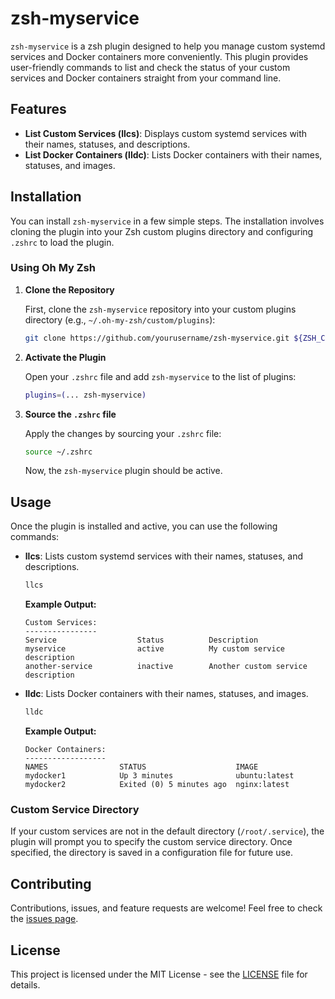 # zsh-myservice

`zsh-myservice` is a zsh plugin designed to help you manage custom systemd services and Docker containers more conveniently. This plugin provides user-friendly commands to list and check the status of your custom services and Docker containers straight from your command line.

## Features

- **List Custom Services (llcs)**: Displays custom systemd services with their names, statuses, and descriptions.
- **List Docker Containers (lldc)**: Lists Docker containers with their names, statuses, and images.

## Installation

You can install `zsh-myservice` in a few simple steps. The installation involves cloning the plugin into your Zsh custom plugins directory and configuring `.zshrc` to load the plugin.

### Using Oh My Zsh

1. **Clone the Repository**

   First, clone the `zsh-myservice` repository into your custom plugins directory (e.g., `~/.oh-my-zsh/custom/plugins`):

   ```sh
   git clone https://github.com/yourusername/zsh-myservice.git ${ZSH_CUSTOM:-~/.oh-my-zsh/custom}/plugins/zsh-myservice
   ```

2. **Activate the Plugin**

   Open your `.zshrc` file and add `zsh-myservice` to the list of plugins:

   ```sh
   plugins=(... zsh-myservice)
   ```

3. **Source the `.zshrc` file**

   Apply the changes by sourcing your `.zshrc` file:

   ```sh
   source ~/.zshrc
   ```

   Now, the `zsh-myservice` plugin should be active.

## Usage

Once the plugin is installed and active, you can use the following commands:

- **llcs**: Lists custom systemd services with their names, statuses, and descriptions.

  ```sh
  llcs
  ```

  **Example Output:**

  ```
  Custom Services:
  ----------------
  Service                  Status          Description
  myservice                active          My custom service description
  another-service          inactive        Another custom service description
  ```

- **lldc**: Lists Docker containers with their names, statuses, and images.

  ```sh
  lldc
  ```

  **Example Output:**

  ```
  Docker Containers:
  ------------------
  NAMES                STATUS                    IMAGE
  mydocker1            Up 3 minutes              ubuntu:latest
  mydocker2            Exited (0) 5 minutes ago  nginx:latest
  ```

### Custom Service Directory

If your custom services are not in the default directory (`/root/.service`), the plugin will prompt you to specify the custom service directory. Once specified, the directory is saved in a configuration file for future use.

## Contributing

Contributions, issues, and feature requests are welcome! Feel free to check the [issues page](https://github.com/yourusername/zsh-myservice/issues).

## License

This project is licensed under the MIT License - see the [LICENSE](LICENSE) file for details.

